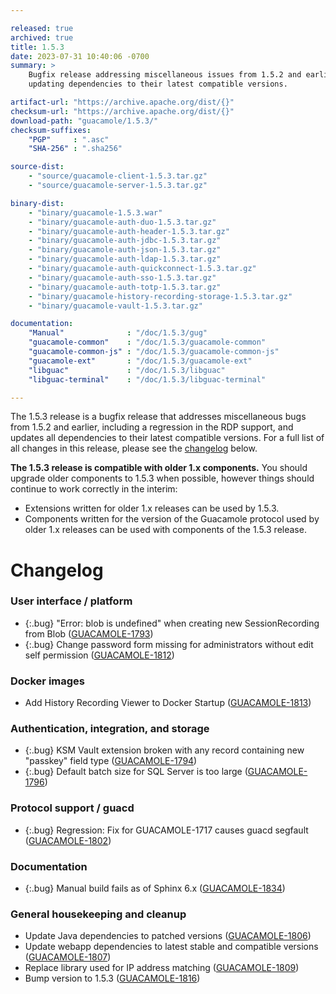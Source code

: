```yaml
---

released: true
archived: true
title: 1.5.3
date: 2023-07-31 10:40:06 -0700
summary: >
    Bugfix release addressing miscellaneous issues from 1.5.2 and earlier, and
    updating dependencies to their latest compatible versions.

artifact-url: "https://archive.apache.org/dist/{}"
checksum-url: "https://archive.apache.org/dist/{}"
download-path: "guacamole/1.5.3/"
checksum-suffixes:
    "PGP"     : ".asc"
    "SHA-256" : ".sha256"

source-dist:
    - "source/guacamole-client-1.5.3.tar.gz"
    - "source/guacamole-server-1.5.3.tar.gz"

binary-dist:
    - "binary/guacamole-1.5.3.war"
    - "binary/guacamole-auth-duo-1.5.3.tar.gz"
    - "binary/guacamole-auth-header-1.5.3.tar.gz"
    - "binary/guacamole-auth-jdbc-1.5.3.tar.gz"
    - "binary/guacamole-auth-json-1.5.3.tar.gz"
    - "binary/guacamole-auth-ldap-1.5.3.tar.gz"
    - "binary/guacamole-auth-quickconnect-1.5.3.tar.gz"
    - "binary/guacamole-auth-sso-1.5.3.tar.gz"
    - "binary/guacamole-auth-totp-1.5.3.tar.gz"
    - "binary/guacamole-history-recording-storage-1.5.3.tar.gz"
    - "binary/guacamole-vault-1.5.3.tar.gz"

documentation:
    "Manual"              : "/doc/1.5.3/gug"
    "guacamole-common"    : "/doc/1.5.3/guacamole-common"
    "guacamole-common-js" : "/doc/1.5.3/guacamole-common-js"
    "guacamole-ext"       : "/doc/1.5.3/guacamole-ext"
    "libguac"             : "/doc/1.5.3/libguac"
    "libguac-terminal"    : "/doc/1.5.3/libguac-terminal"

---
```


The 1.5.3 release is a bugfix release that addresses miscellaneous bugs from
1.5.2 and earlier, including a regression in the RDP support, and updates all
dependencies to their latest compatible versions. For a full list of all
changes in this release, please see the [changelog](#changelog) below.

**The 1.5.3 release is compatible with older 1.x components.** You should
upgrade older components to 1.5.3 when possible, however things should continue
to work correctly in the interim:

* Extensions written for older 1.x releases can be used by 1.5.3.
* Components written for the version of the Guacamole protocol used by older
  1.x releases can be used with components of the 1.5.3 release.

Changelog
=========

### User interface / platform

 * {:.bug} "Error: blob is undefined" when creating new SessionRecording from Blob ([GUACAMOLE-1793](https://issues.apache.org/jira/browse/GUACAMOLE-1793))
 * {:.bug} Change password form missing for administrators without edit self permission ([GUACAMOLE-1812](https://issues.apache.org/jira/browse/GUACAMOLE-1812))

### Docker images

 * Add History Recording Viewer to Docker Startup ([GUACAMOLE-1813](https://issues.apache.org/jira/browse/GUACAMOLE-1813))

### Authentication, integration, and storage

 * {:.bug} KSM Vault extension broken with any record containing new "passkey" field type ([GUACAMOLE-1794](https://issues.apache.org/jira/browse/GUACAMOLE-1794))
 * {:.bug} Default batch size for SQL Server is too large ([GUACAMOLE-1796](https://issues.apache.org/jira/browse/GUACAMOLE-1796))

### Protocol support / guacd

 * {:.bug} Regression: Fix for GUACAMOLE-1717 causes guacd segfault ([GUACAMOLE-1802](https://issues.apache.org/jira/browse/GUACAMOLE-1802))

### Documentation

 * {:.bug} Manual build fails as of Sphinx 6.x ([GUACAMOLE-1834](https://issues.apache.org/jira/browse/GUACAMOLE-1834))

### General housekeeping and cleanup

 * Update Java dependencies to patched versions ([GUACAMOLE-1806](https://issues.apache.org/jira/browse/GUACAMOLE-1806))
 * Update webapp dependencies to latest stable and compatible versions ([GUACAMOLE-1807](https://issues.apache.org/jira/browse/GUACAMOLE-1807))
 * Replace library used for IP address matching ([GUACAMOLE-1809](https://issues.apache.org/jira/browse/GUACAMOLE-1809))
 * Bump version to 1.5.3 ([GUACAMOLE-1816](https://issues.apache.org/jira/browse/GUACAMOLE-1816))

